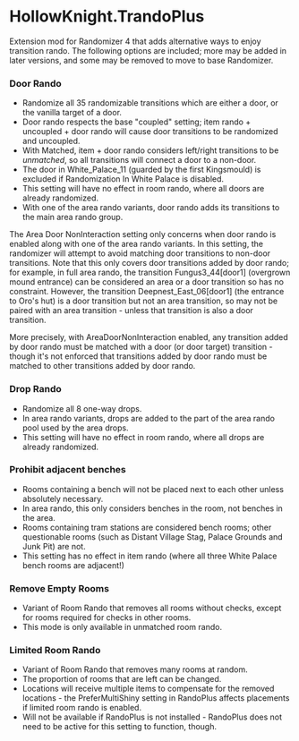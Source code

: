 # HollowKnight.TrandoPlus

Extension mod for Randomizer 4 that adds alternative ways to enjoy transition rando. 
The following options are included; more may be added in later versions, and some may be removed to move to base Randomizer.

### Door Rando
- Randomize all 35 randomizable transitions which are either a door, or the vanilla target of a door.
- Door rando respects the base "coupled" setting; item rando + uncoupled + door rando will cause door transitions to be randomized and uncoupled.
- With Matched, item + door rando considers left/right transitions to be *unmatched*, so all transitions will connect a door to a non-door.
- The door in White_Palace_11 (guarded by the first Kingsmould) is excluded if Randomization In White Palace is disabled.
- This setting will have no effect in room rando, where all doors are already randomized.
- With one of the area rando variants, door rando adds its transitions to the main area rando group.

The Area Door NonInteraction setting only concerns when door rando is enabled along with one of the area rando variants. In this setting,
the randomizer will attempt to avoid matching door transitions to non-door transitions. Note that this only covers door transitions
added by door rando; for example, in full area rando, the transition Fungus3_44[door1] (overgrown mound entrance) can be considered an
area or a door transition so has no constraint. However, the transition Deepnest_East_06[door1] (the entrance to Oro's hut) is a door
transition but not an area transition, so may not be paired with an area transition - unless that transition is also a door transition.

More precisely, with AreaDoorNonInteraction enabled, any transition added by door rando must be matched with a door (or door target)
transition - though it's not enforced that transitions added by door rando must be matched to other transitions added by door rando.

### Drop Rando
- Randomize all 8 one-way drops.
- In area rando variants, drops are added to the part of the area rando pool used by the area drops.
- This setting will have no effect in room rando, where all drops are already randomized.

### Prohibit adjacent benches
- Rooms containing a bench will not be placed next to each other unless absolutely necessary.
- In area rando, this only considers benches in the room, not benches in the area.
- Rooms containing tram stations are considered bench rooms; other questionable rooms (such as Distant Village Stag, Palace Grounds and Junk Pit) are not.
- This setting has no effect in item rando (where all three White Palace bench rooms are adjacent!)

### Remove Empty Rooms
- Variant of Room Rando that removes all rooms without checks, except for rooms required for checks in other rooms.
- This mode is only available in unmatched room rando.

### Limited Room Rando
- Variant of Room Rando that removes many rooms at random.
- The proportion of rooms that are left can be changed.
- Locations will receive multiple items to compensate for the removed locations - the PreferMultiShiny setting in RandoPlus affects placements
if limited room rando is enabled.
- Will not be available if RandoPlus is not installed - RandoPlus does not need to be active for this setting to function, though.